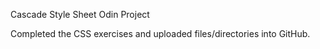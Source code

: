 Cascade Style Sheet Odin Project

Completed the CSS exercises and uploaded files/directories into GitHub.